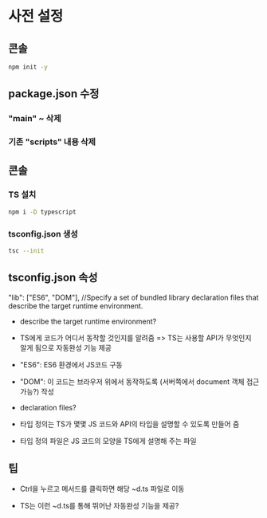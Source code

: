 # 사전 설정

## 콘솔

```bash
npm init -y
```

## package.json 수정

### "main" ~ 삭제

### 기존 "scripts" 내용 삭제

## 콘솔

### TS 설치

```bash
npm i -D typescript
```

### tsconfig.json 생성

```bash
tsc --init
```

## tsconfig.json 속성

"lib": ["ES6", "DOM"], //Specify a set of bundled library declaration files that describe the target runtime environment.

- describe the target runtime environment?

- TS에게 코드가 어디서 동작할 것인지를 알려줌 => TS는 사용할 API가 무엇인지 알게 됨으로 자동완성 기능 제공

- "ES6": ES6 환경에서 JS코드 구동

- "DOM": 이 코드는 브라우저 위에서 동작하도록 (서버쪽에서 document 객체 접근 가능?) 작성

- declaration files?

- 타입 정의는 TS가 몇몇 JS 코드와 API의 타입을 설명할 수 있도록 만들어 줌

- 타입 정의 파일은 JS 코드의 모양을 TS에게 설명해 주는 파일

## 팁

- Ctrl을 누르고 메서드를 클릭하면 해당 ~d.ts 파일로 이동

- TS는 이런 ~d.ts를 통해 뛰어난 자동완성 기능을 제공?
